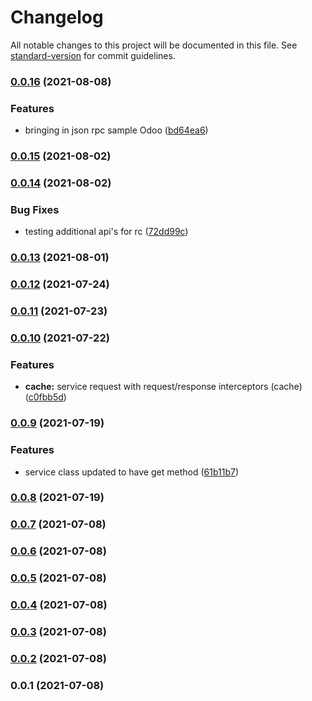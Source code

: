 # Changelog

All notable changes to this project will be documented in this file. See [standard-version](https://github.com/conventional-changelog/standard-version) for commit guidelines.

### [0.0.16](https://github.com///compare/v0.0.15...v0.0.16) (2021-08-08)


### Features

* bringing in json rpc sample Odoo ([bd64ea6](https://github.com///commit/bd64ea6af82a1bab06cb0b3a53ccbc8c199af2e1))

### [0.0.15](https://github.com///compare/v0.0.14...v0.0.15) (2021-08-02)

### [0.0.14](https://github.com///compare/v0.0.13...v0.0.14) (2021-08-02)


### Bug Fixes

* testing additional api's for rc ([72dd99c](https://github.com///commit/72dd99c0119dc829c09d65e64ad4454b265998fd))

### [0.0.13](https://github.com///compare/v0.0.12...v0.0.13) (2021-08-01)

### [0.0.12](https://github.com///compare/v0.0.11...v0.0.12) (2021-07-24)

### [0.0.11](https://github.com///compare/v0.0.10...v0.0.11) (2021-07-23)

### [0.0.10](https://github.com///compare/v0.0.9...v0.0.10) (2021-07-22)


### Features

* **cache:** service request with request/response interceptors (cache) ([c0fbb5d](https://github.com///commit/c0fbb5d0df8b7c284c7183c5727a088ee97af8ed))

### [0.0.9](https://github.com///compare/v0.0.8...v0.0.9) (2021-07-19)


### Features

* service class updated to have get method ([61b11b7](https://github.com///commit/61b11b7e66b4d5eadc8980932337489ebd6963e1))

### [0.0.8](https://github.com///compare/v0.0.7...v0.0.8) (2021-07-19)

### [0.0.7](https://github.com///compare/v0.0.6...v0.0.7) (2021-07-08)

### [0.0.6](https://github.com///compare/v0.0.5...v0.0.6) (2021-07-08)

### [0.0.5](https://github.com///compare/v0.0.1...v0.0.5) (2021-07-08)

### [0.0.4](https://github.com///compare/v0.0.1...v0.0.4) (2021-07-08)

### [0.0.3](https://github.com///compare/v0.0.1...v0.0.3) (2021-07-08)

### [0.0.2](https://github.com///compare/v0.0.1...v0.0.2) (2021-07-08)

### 0.0.1 (2021-07-08)
